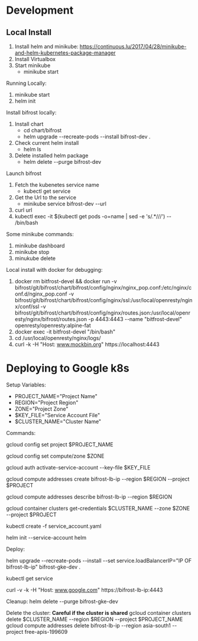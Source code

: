 # Development

## Local Install
1. Install helm and minikube: https://continuous.lu/2017/04/28/minikube-and-helm-kubernetes-package-manager
2. Install Virtualbox
2. Start minikube
    - minikube start

Running Locally:
1. minikube start
1. helm init

Install bifrost locally:
1. Install chart
   - cd chart/bifrost
   - helm upgrade --recreate-pods --install bifrost-dev .
3. Check current helm install
   - helm ls
4. Delete installed helm package
   - helm delete --purge bifrost-dev 

Launch bifrost
1. Fetch the kubenetes service name
   - kubectl get service
2. Get the Url to the service
   - minikube service bifrost-dev --url
3. curl url
4. kubectl exec -it $(kubectl get pods -o=name | sed -e 's/.*\///') -- /bin/bash

Some minikube commands:
1. minikube dashboard
2. minikube stop
3. minukube delete

Local install with docker for debugging:
1. docker rm bitfrost-devel && docker run -v bifrost/git/bifrost/chart/bifrost/config/nginx/nginx_pop.conf:/etc/nginx/conf.d/nginx_pop.conf -v bifrost/git/bifrost/chart/bifrost/config/nginx/ssl:/usr/local/openresty/nginx/conf/ssl -v bifrost/git/bifrost/chart/bifrost/config/nginx/routes.json:/usr/local/openresty/nginx/bifrost/routes.json -p 4443:4443 --name "bitfrost-devel" openresty/openresty:alpine-fat
2. docker exec -it bitfrost-devel "/bin/bash"
3. cd /usr/local/openresty/nginx/logs/
4. curl -k -H "Host: www.mockbin.org" https://localhost:4443

# Deploying to Google k8s

Setup Variables:

* PROJECT_NAME="Project Name"
* REGION="Project Region"
* ZONE="Project Zone"
* $KEY_FILE="Service Account File"
* $CLUSTER_NAME="Cluster Name"

Commands:

gcloud config set project $PROJECT_NAME

gcloud config set compute/zone $ZONE

gcloud auth activate-service-account --key-file $KEY_FILE

gcloud compute addresses create bifrost-lb-ip --region $REGION --project $PROJECT

gcloud compute addresses describe bifrost-lb-ip --region $REGION

gcloud container clusters get-credentials $CLUSTER_NAME --zone $ZONE --project $PROJECT

kubectl create -f service_account.yaml

helm init --service-account helm


Deploy:

helm upgrade --recreate-pods --install --set service.loadBalancerIP="IP OF bifrost-lb-ip"  bifrost-gke-dev .

kubectl get service

curl -v -k -H "Host: www.google.com" https://bifrost-lb-ip:4443

Cleanup: 
helm delete --purge bifrost-gke-dev

Delete the cluster: **Careful if the cluster is shared**
gcloud container clusters delete $CLUSTER_NAME --region $REGION --project $PROJECT_NAME
gcloud compute addresses delete bifrost-lb-ip --region asia-south1 --project free-apis-199609
